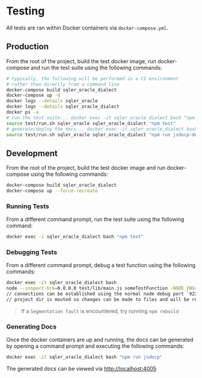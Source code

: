 # Testing
All tests are ran within Docker containers via `docker-compose.yml`.

## Production
From the root of the project, build the test docker image, run docker-compose and run the test suite using the following commands:
```sh
# typically, the following will be performed in a CI environment
# rather than directly from a command line
docker-compose build sqler_oracle_dialect
docker-compose up -d
docker logs --details sqler_oracle
docker logs --details sqler_oracle_dialect
docker ps -a
# run the test suite... docker exec -it sqler_oracle_dialect bash "npm test"
source test/run.sh sqler_oracle sqler_oracle_dialect "npm test"
# generate/deploy the docs... docker exec -it sqler_oracle_dialect bash "npm run jsdoc-deploy"
source test/run.sh sqler_oracle sqler_oracle_dialect "npm run jsdocp-deploy"
```

## Development
From the root of the project, build the test docker image and run docker-compose using the following commands:
```sh
docker-compose build sqler_oracle_dialect
docker-compose up --force-recreate
```

### Running Tests
From a different command prompt, run the test suite using the following command:
```sh
docker exec -i sqler_oracle_dialect bash "npm test"
```

### Debugging Tests
From a different command prompt, debug a test function using the following commands:
```sh
docker exec -it sqler_oracle_dialect bash
node --inspect-brk=0.0.0.0 test/lib/main.js someTestFunction -NODE_ENV=test
// connections can be established using the normal node debug port `9229`
// project dir is mouted so changes can be made to files and will be reflected via docker
```

> If a `Segmentation fault` is encountered, try running `npm rebuild`

### Generating Docs
Once the docker containers are up and running, the docs can be generated by opening a command prompt and executing the following commands:
```sh
docker exec -it sqler_oracle_dialect bash "npm run jsdocp"
```

The generated docs can be viewed via [http://localhost:4005](http://localhost:4005)